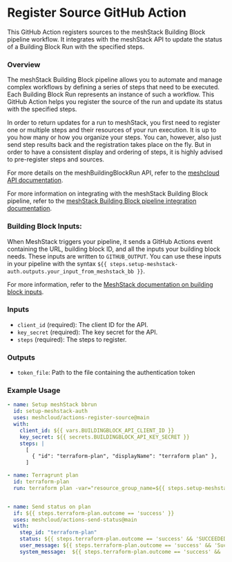 # Register Source GitHub Action

This GitHub Action registers sources to the meshStack Building Block pipeline workflow. It integrates with the meshStack API to update the status of a Building Block Run with the specified steps.

### Overview

The meshStack Building Block pipeline allows you to automate and manage complex workflows by defining a series of steps that need to be executed. Each Building Block Run represents an instance of such a workflow. This GitHub Action helps you register the source of the run and update its status with the specified steps.

In order to return updates for a run to meshStack, you first need to register one or multiple steps and their resources of your run execution. It is up to you how many or how you organize your steps. You can, however, also just send step results back and the registration takes place on the fly. But in order to have a consistent display and ordering of steps, it is highly advised to pre-register steps and sources.

For more details on the meshBuildingBlockRun API, refer to the [meshcloud API documentation](https://docs.meshcloud.io/api/index.html#mesh_buildingblockrun).

For more information on integrating with the meshStack Building Block pipeline, refer to the [meshStack Building Block pipeline integration documentation](https://docs.meshcloud.io/docs/meshstack.building-pipeline-integration.html#building-block-run-and-steps).

### Building Block Inputs:

When MeshStack triggers your pipeline, it sends a GitHub Actions event containing the URL, building block ID, and all the inputs your building block needs. These inputs are written to `GITHUB_OUTPUT`. You can use these inputs in your pipeline with the syntax `${{ steps.setup-meshstack-auth.outputs.your_input_from_meshstack_bb }}`.

For more information, refer to the [MeshStack documentation on building block inputs](https://docs.meshcloud.io/docs/administration.building-blocks.html#building-block-inputs).

### Inputs

- `client_id` (required): The client ID for the API.
- `key_secret` (required): The key secret for the API.
- `steps` (required): The steps to register.

### Outputs

- `token_file`: Path to the file containing the authentication token


### Example Usage

```yaml
- name: Setup meshStack bbrun
  id: setup-meshstack-auth
  uses: meshcloud/actions-register-source@main
  with:
    client_id: ${{ vars.BUILDINGBLOCK_API_CLIENT_ID }}
    key_secret: ${{ secrets.BUILDINGBLOCK_API_KEY_SECRET }}
    steps: |
      [
        { "id": "terraform-plan", "displayName": "terraform plan" },
      ] 

- name: Terragrunt plan
  id: terraform-plan
  run: terraform plan -var="resource_group_name=${{ steps.setup-meshstack-auth.outputs.resource_group_name }}" -out=tfplan


- name: Send status on plan
  if: ${{ steps.terraform-plan.outcome == 'success' }}
  uses: meshcloud/actions-send-status@main
  with:
    step_id: "terraform-plan"
    status: ${{ steps.terraform-plan.outcome == 'success' && 'SUCCEEDED' || 'FAILED' }} 
    user_message: ${{ steps.terraform-plan.outcome == 'success' && 'Successful plan Terraform configuration.' || 'Failed to plan Terraform configuration.' }}
    system_message:  ${{ steps.terraform-plan.outcome == 'success' && 'Successful plan Terraform configuration.' || 'Failed to plan Terraform configuration.' }}```

